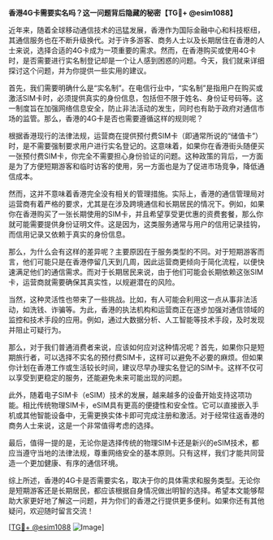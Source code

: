 **香港4G卡需要实名吗？这一问题背后隐藏的秘密【TG💪+ @esim1088】**

近年来，随着全球移动通信技术的迅猛发展，香港作为国际金融中心和科技枢纽，其通信服务也在不断升级换代。对于许多游客、商务人士以及长期居住在香港的人士来说，选择合适的4G卡成为一项重要的需求。然而，在香港购买或使用4G卡时，是否需要进行实名制登记却是一个让人感到困惑的问题。今天，我们就来详细探讨这个问题，并为你提供一些实用的建议。

首先，我们需要明确什么是“实名制”。在电信行业中，“实名制”是指用户在购买或激活SIM卡时，必须提供真实的身份信息，包括但不限于姓名、身份证号码等。这一制度旨在加强网络信息安全，防止非法活动的发生，同时也有助于政府对通信市场的监管。那么，香港的4G卡是否也需要遵循这样的规则呢？

根据香港现行的法律法规，运营商在提供预付费SIM卡（即通常所说的“储值卡”）时，是不需要强制要求用户进行实名登记的。这意味着，如果你在香港街头随便买一张预付费SIM卡，你完全不需要担心身份验证的问题。这种政策的背后，一方面是为了方便短期游客和临时访客的使用，另一方面也是为了促进市场竞争，降低通信成本。

然而，这并不意味着香港完全没有相关的管理措施。实际上，香港的通信管理局对运营商有着严格的要求，尤其是在涉及跨境通信和长期居民的情况下。例如，如果你在香港购买了一张长期使用的SIM卡，并且希望享受更优惠的资费套餐，那么你就可能需要提供身份证明文件。这是因为，这类服务通常与用户的信用记录挂钩，而信用记录又依赖于真实的身份信息。

那么，为什么会有这样的差异呢？主要原因在于服务类型的不同。对于短期游客而言，他们可能只是在香港停留几天到几周，因此运营商更倾向于简化流程，以便快速满足他们的通信需求。而对于长期居民来说，由于他们可能会长期依赖这张SIM卡，运营商就需要确保其真实性，以规避潜在的风险。

当然，这种灵活性也带来了一些挑战。比如，有人可能会利用这一点从事非法活动，如洗钱、诈骗等。为此，香港的执法机构和运营商正在逐步加强对通信领域的监控和技术手段的应用。例如，通过大数据分析、人工智能等技术手段，及时发现并阻止可疑行为。

那么，对于我们普通消费者来说，应该如何应对这种情况呢？首先，如果你只是短期旅行者，可以选择不实名的预付费SIM卡，这样可以避免不必要的麻烦。但如果你计划在香港工作或生活较长时间，建议尽早办理实名登记的SIM卡。这样不仅可以享受到更稳定的服务，还能避免未来可能出现的问题。

此外，随着电子SIM卡（eSIM）技术的发展，越来越多的设备开始支持这项功能。相比传统物理SIM卡，eSIM具有更高的便捷性和安全性。它可以直接嵌入手机或其他智能设备中，无需更换实体卡即可完成注册和激活。对于经常往返香港的商务人士来说，这是一个非常值得考虑的选择。

最后，值得一提的是，无论你是选择传统的物理SIM卡还是新兴的eSIM技术，都应当遵守当地的法律法规，尊重网络安全的基本原则。只有这样，我们才能共同营造一个更加健康、有序的通信环境。

综上所述，香港的4G卡是否需要实名，取决于你的具体需求和服务类型。无论你是短期游客还是长期居民，都应该根据自身情况做出明智的选择。希望本文能够帮助大家更好地了解这一问题，并为你们的香港之行提供更多便利。如果你还有其他疑问，欢迎随时留言交流！

[[TG💪+ @esim1088](https://t.me/s/esim1088) ![Image](https://i.postimg.cc/4NQfJmqS/Snipaste-2025-05-13-00-14-12.png)]